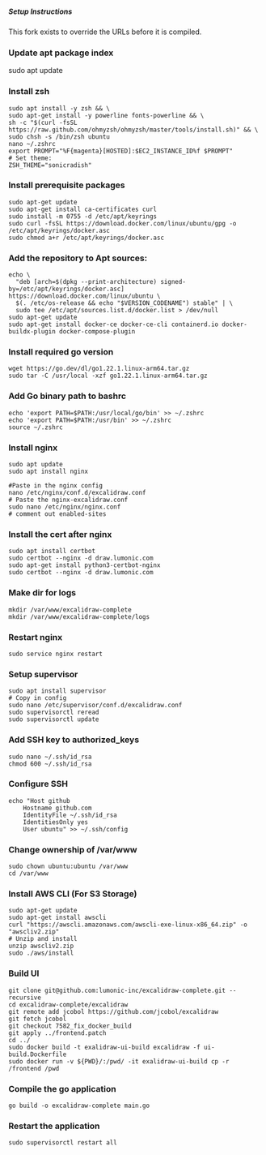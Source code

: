 ##### Setup Instructions 
This fork exists to override the URLs before it is compiled.


### Update apt package index
sudo apt update

### Install zsh
```
sudo apt install -y zsh && \
sudo apt-get install -y powerline fonts-powerline && \
sh -c "$(curl -fsSL https://raw.github.com/ohmyzsh/ohmyzsh/master/tools/install.sh)" && \
sudo chsh -s /bin/zsh ubuntu
nano ~/.zshrc 
export PROMPT="%F{magenta}[HOSTED]:$EC2_INSTANCE_ID%f $PROMPT"
# Set theme:  
ZSH_THEME="sonicradish"
```

### Install prerequisite packages
```
sudo apt-get update
sudo apt-get install ca-certificates curl
sudo install -m 0755 -d /etc/apt/keyrings
sudo curl -fsSL https://download.docker.com/linux/ubuntu/gpg -o /etc/apt/keyrings/docker.asc
sudo chmod a+r /etc/apt/keyrings/docker.asc
```
### Add the repository to Apt sources:
```
echo \
  "deb [arch=$(dpkg --print-architecture) signed-by=/etc/apt/keyrings/docker.asc] https://download.docker.com/linux/ubuntu \
  $(. /etc/os-release && echo "$VERSION_CODENAME") stable" | \
  sudo tee /etc/apt/sources.list.d/docker.list > /dev/null
sudo apt-get update
sudo apt-get install docker-ce docker-ce-cli containerd.io docker-buildx-plugin docker-compose-plugin
```

### Install required go version
```
wget https://go.dev/dl/go1.22.1.linux-arm64.tar.gz
sudo tar -C /usr/local -xzf go1.22.1.linux-arm64.tar.gz
```

### Add Go binary path to bashrc
```
echo 'export PATH=$PATH:/usr/local/go/bin' >> ~/.zshrc
echo 'export PATH=$PATH:/usr/bin' >> ~/.zshrc
source ~/.zshrc
```

### Install nginx
```
sudo apt update
sudo apt install nginx
```
```
#Paste in the nginx config
nano /etc/nginx/conf.d/excalidraw.conf
# Paste the nginx-excalidraw.conf
sudo nano /etc/nginx/nginx.conf
# comment out enabled-sites
```

### Install the cert after nginx
```
sudo apt install certbot
sudo certbot --nginx -d draw.lumonic.com
sudo apt-get install python3-certbot-nginx
sudo certbot --nginx -d draw.lumonic.com
```

### Make dir for logs
```
mkdir /var/www/excalidraw-complete
mkdir /var/www/excalidraw-complete/logs
```

### Restart nginx
```
sudo service nginx restart
```

### Setup supervisor
```
sudo apt install supervisor
# Copy in config
sudo nano /etc/supervisor/conf.d/excalidraw.conf
sudo supervisorctl reread
sudo supervisorctl update
```


### Add SSH key to authorized_keys
```
sudo nano ~/.ssh/id_rsa
chmod 600 ~/.ssh/id_rsa
```

### Configure SSH
```
echo "Host github
    Hostname github.com
    IdentityFile ~/.ssh/id_rsa
    IdentitiesOnly yes
    User ubuntu" >> ~/.ssh/config
```

### Change ownership of /var/www
```
sudo chown ubuntu:ubuntu /var/www
cd /var/www
```

### Install AWS CLI (For S3 Storage)
```
sudo apt-get update
sudo apt-get install awscli
curl "https://awscli.amazonaws.com/awscli-exe-linux-x86_64.zip" -o "awscliv2.zip"
# Unzip and install
unzip awscliv2.zip
sudo ./aws/install

```

### Build UI
```
git clone git@github.com:lumonic-inc/excalidraw-complete.git --recursive
cd excalidraw-complete/excalidraw
git remote add jcobol https://github.com/jcobol/excalidraw
git fetch jcobol
git checkout 7582_fix_docker_build
git apply ../frontend.patch
cd ../
sudo docker build -t exalidraw-ui-build excalidraw -f ui-build.Dockerfile
sudo docker run -v ${PWD}/:/pwd/ -it exalidraw-ui-build cp -r /frontend /pwd
```

### Compile the go application
```
go build -o excalidraw-complete main.go
```

### Restart the application
```
sudo supervisorctl restart all
```
